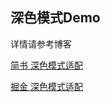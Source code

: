 ## 深色模式Demo

详情请参考博客

 [简书 深色模式适配](https://www.jianshu.com/p/8bc70bceb991)

[掘金 深色模式适配](https://juejin.im/user/5ec7f90ce51d45788e17d83f/posts)

